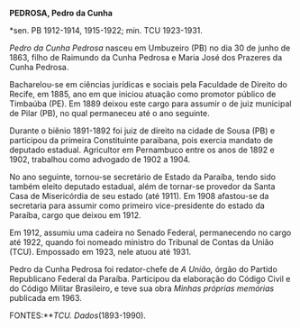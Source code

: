 **PEDROSA, Pedro da Cunha**

\*sen. PB 1912-1914, 1915-1922; min. TCU 1923-1931.

*Pedro da Cunha Pedrosa* nasceu em Umbuzeiro (PB) no dia 30 de junho de
1863, filho de Raimundo da Cunha Pedrosa e Maria José dos Prazeres da
Cunha Pedrosa.

Bacharelou-se em ciências jurídicas e sociais pela Faculdade de Direito
do Recife, em 1885, ano em que iniciou atuação como promotor público de
Timbaúba (PE). Em 1889 deixou este cargo para assumir o de juiz
municipal de Pilar (PB), no qual permaneceu até o ano seguinte.

Durante o biênio 1891-1892 foi juiz de direito na cidade de Sousa (PB) e
participou da primeira Constituinte paraibana, pois exercia mandato de
deputado estadual. Agricultor em Pernambuco entre os anos de 1892 e
1902, trabalhou como advogado de 1902 a 1904.

No ano seguinte, tornou-se secretário de Estado da Paraíba, tendo sido
também eleito deputado estadual, além de tornar-se provedor da Santa
Casa de Misericórdia de seu estado (até 1911). Em 1908 afastou-se da
secretaria para assumir como primeiro vice-presidente do estado da
Paraíba, cargo que deixou em 1912.

Em 1912, assumiu uma cadeira no Senado Federal, permanecendo no cargo
até 1922, quando foi nomeado ministro do Tribunal de Contas da União
(TCU). Empossado em 1923, nele atuou até 1931.

Pedro da Cunha Pedrosa foi redator-chefe de *A União,* órgão do Partido
Republicano Federal da Paraíba. Participou da elaboração do Código Civil
e do Código Militar Brasileiro, e teve sua obra *Minhas próprias
memórias* publicada em 1963.

FONTES:****TCU*. Dados*(1893-1990).

 
